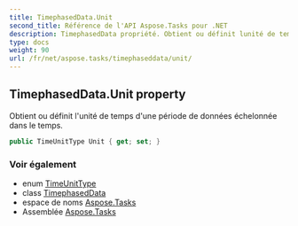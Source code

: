 ```yaml
---
title: TimephasedData.Unit
second_title: Référence de l'API Aspose.Tasks pour .NET
description: TimephasedData propriété. Obtient ou définit lunité de temps dune période de données échelonnée dans le temps.
type: docs
weight: 90
url: /fr/net/aspose.tasks/timephaseddata/unit/
---
```

## TimephasedData.Unit property

Obtient ou définit l'unité de temps d'une période de données échelonnée dans le temps.

```csharp
public TimeUnitType Unit { get; set; }
```

### Voir également

* enum [TimeUnitType](../../timeunittype/)
* class [TimephasedData](../)
* espace de noms [Aspose.Tasks](../../timephaseddata/)
* Assemblée [Aspose.Tasks](../../../)


